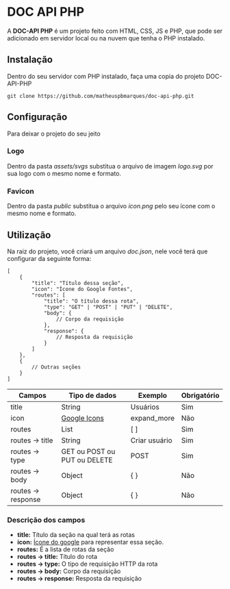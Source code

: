 # DOC API PHP
A **DOC-API PHP** é um projeto feito com HTML, CSS, JS e PHP, que pode ser adicionado em servidor local ou na nuvem que tenha o PHP instalado.

## Instalação
Dentro do seu servidor com PHP instalado, faça uma copia do projeto DOC-API-PHP
```
git clone https://github.com/matheuspbmarques/doc-api-php.git
```

## Configuração
Para deixar o projeto do seu jeito
### Logo
Dentro da pasta _assets/svgs_ substitua o arquivo de imagem _logo.svg_ por sua logo com o mesmo nome e formato.

### Favicon
Dentro da pasta _public_ substitua o arquivo _icon.png_ pelo seu ícone com o mesmo nome e formato.

## Utilização
Na raiz do projeto, você criará um arquivo _doc.json_, nele você terá que configurar da seguinte forma:
```
[
    {
        "title": "Título dessa seção",
        "icon": "Ícone do Google Fontes",
        "routes": [
            "title": "O título dessa rota",
            "type": "GET" | "POST" | "PUT" | "DELETE",
            "body": {
                // Corpo da requisição
            },
            "response": {
                // Resposta da requisição
            }
        ]
    },
    {
        // Outras seções
    }
]
```
| Campos             | Tipo de dados                                  | Exemplo       | Obrigatório |
|--------------------|------------------------------------------------|---------------|-------------|
| title              | String                                         | Usuários      | Sim         |
| icon               | [Google Icons](https://fonts.google.com/icons) | expand_more   | Não         |
| routes             | List                                           | [ ]           | Sim         |
| routes -> title    | String                                         | Criar usuário | Sim         |
| routes -> type     | GET ou POST ou PUT ou DELETE                   | POST          | Sim         |
| routes -> body     | Object                                         | {  }          | Não         |
| routes -> response | Object                                         | {  }          | Não         |

### Descrição dos campos
- **title:** Título da seção na qual terá as rotas
- **icon:** [Ícone do google](https://fonts.google.com/icons) para representar essa seção.
- **routes:** É a lista de rotas da seção
- **routes -> title:** Título do rota
- **routes -> type:** O tipo de requisição HTTP da rota
- **routes -> body:** Corpo da requisição
- **routes -> response:** Resposta da requisição